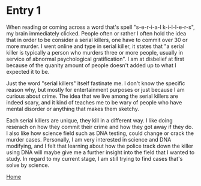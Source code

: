 # Entry 1

When reading or coming across a word that's spell "s-e-r-i-a-l k-i-l-l-e-r-s", my brain immediately clicked. People often or rather I often hold the idea that in order to be consider a serial killers, one have to commit over 30 or more murder. I went online and type in serial killer, it states that "a serial killer is typically a person who murders three or more people, usually in service of abnormal psychological gratification". I am at disbelief at first because of the quanity amount of people doesn't added up to what I expected it to be.

Just the word "serial killers" itself fastinate me. I don't know the specific reason why, but mostly for entertainment purposes or just because I am curious about crime. The idea that we live among the serial killers are indeed scary, and it kind of teaches me to be wary of people who have mental disorder or anything that makes them sketchy. 

Each serial killers are unique, they kill in a different way. I like doing reserach on how they commit their crime and how they got away if they do. I also like how science field such as DNA testing, could change or crack the murder cases. Personally, I am very interested in science and DNA modifying, and I felt that learning about how the police track down the killer using DNA will maybe give me a further insight into the field that I wanted to study. In regard to my current stage, I am still trying to find cases that's solve by science. 

[Home](../README.md)
